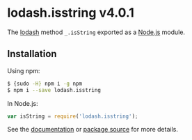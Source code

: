 # lodash.isstring v4.0.1

The [lodash](https://lodash.com/) method `_.isString` exported as a [Node.js](https://nodejs.org/) module.

## Installation

Using npm:

```bash
$ {sudo -H} npm i -g npm
$ npm i --save lodash.isstring
```

In Node.js:

```js
var isString = require('lodash.isstring');
```

See the [documentation](https://lodash.com/docs#isString)
or [package source](https://github.com/lodash/lodash/blob/4.0.1-npm-packages/lodash.isstring) for more details.
